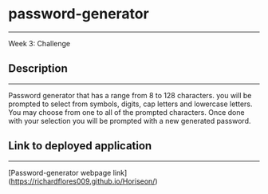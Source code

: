 # password-generator
******************************************************************************************************************************************************************************************************************************
Week 3: Challenge

## Description 
******************************************************************************************************************************************************************************************************************************

Password generator that has a range from 8 to 128 characters. you will be prompted to select from symbols, digits, cap letters and lowercase letters. You may choose from one to all of the prompted characters. Once done with your selection you will be prompted with a new generated password.

## Link to deployed application
******************************************************************************************************************************************************************************************************************************
[Password-generator webpage link] (https://richardflores009.github.io/Horiseon/)
